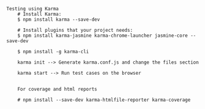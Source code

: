     Testing using Karma
        # Install Karma:
        $ npm install karma --save-dev

        # Install plugins that your project needs:
        $ npm install karma-jasmine karma-chrome-launcher jasmine-core --save-dev

        $ npm install -g karma-cli

        karma init --> Generate karma.conf.js and change the files section

        karma start --> Run test cases on the browser


        For coverage and html reports 

        # npm install --save-dev karma-htmlfile-reporter karma-coverage